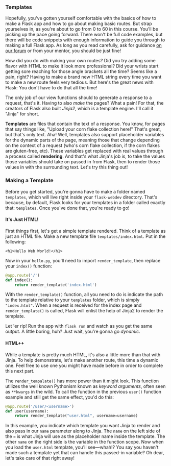 ### Templates

Hopefully, you've gotten yourself comfortable with the basics of how to make a Flask app and how to go about making basic routes. But strap yourselves in, as you're about to go from 0 to 60 in this course. You'll be picking up the pace going forward. There won't be full code examples, but there will be code snippets with enough information to guide you through to making a full Flask app. As long as you read carefully, ask for guidance <a href="" target="_blank">on our forum</a> or from your mentor, you should be just fine!

[//]: # (At this point, I imagine we can cut off the "free" access and start hiding this content for non-course purchasers)

How did you do with making your own routes? Did you try adding some flavor with HTML to make it look more professional? Did your wrists start getting sore reaching for those angle brackets all the time? Seems like a pain, right? Having to make a brand new HTML string every time you want to make a new route feels very tedious. But here's the great news with Flask: You don't have to do that all the time!

The only job of our view functions should to generate a response to a request, that's it. Having to also *make* the pages? What a pain! For that, the creators of Flask also built *Jinja2*, which is a template engine. I'll call it "Jinja" for short.

[//]: # (TODO: Might make below more clear)

**Templates** are files that contain the text of a response. You know, for pages that say things like, "Upload your corn flake collection here!" That's great, but that's only text. Aha! Well, templates also support placeholder variables for the dynamic parts of the page, meaning those that change depending on the context of a request (who's corn flake collection, if the corn flakes are gluten-free, etc). These variables get replaced with real values through a process called **rendering**. And that's what Jinja's job is, to take the values those variables should take on passed in from Flask, then to render those values in with the surrounding text. Let's try this thing out!

### Making a Template

Before you get started, you're gonna have to make a folder named `templates`, which will live right inside your `flask-webdev` directory. That's because, by default, Flask looks for your templates in a folder called exactly that: `templates`. Once you've done that, you're ready to go!

#### It's Just HTML!

First things first, let's get a simple template rendered. Think of a template as just an HTML file. Make a new template file `templates/index.html`. Put in the following:

```jinja2
<h1>Hello Web World!</h1>
```

Now in your `hello.py`, you'll need to import `render_template`, then replace your `index()` function:

```python
@app.route('/')
def index():
    return render_template('index.html')
```

With the `render_template()` function, all you need to do is indicate the path to the template relative to your `templates` folder, which is simply `"index.html"`. When a request is received for the index page and `render_template()` is called, Flask will enlist the help of Jinja2 to render the template.

Let 'er rip! Run the app with `flask run` and watch as you get the same output. A little boring, huh? Just wait, you're gonna go *dynamic*.

#### HTML++

While a template is pretty much HTML, it's also a little more than that with Jinja. To help demonstrate, let's make another route, this time a dynamic one. Feel free to use one you might have made before in order to complete this next part.

The `render_tempalate()` has more power than it might look. This function utilizes the well known Pythonism known as *keyword arguments*, often seen as `**kwargs` in the wild. To call the function in the previous `user()` function example and still get the same effect, you'd do this:

```python
@app.route('/user/<username>')
def user(username):
    return render_template("user.html", username=username)
```

In this example, you indicate which template you want Jinja to render and also pass in our `name` parameter along to Jinja. The `name` on the left side of the `=` is what Jinja will use as the placeholder name inside the template. The other `name` on the right side is the variable in the function scope. Now when you load the `user.html` template, you'll see—whah!? You say you haven't made such a template yet that can handle this passed-in variable? Oh dear, let's take care of that right away!
